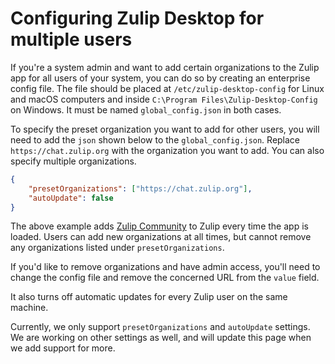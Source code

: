 # Configuring Zulip Desktop for multiple users

If you're a system admin and want to add certain organizations to the Zulip app for
all users of your system, you can do so by creating an enterprise config file.
The file should be placed at `/etc/zulip-desktop-config` for Linux and macOS computers
and inside `C:\Program Files\Zulip-Desktop-Config` on Windows.
It must be named `global_config.json` in both cases. 

To specify the preset organization you want to add for other users, you will need to
add the `json` shown below to the `global_config.json`. Replace `https://chat.zulip.org` with the
organization you want to add. You can also specify multiple organizations. 

```json
{
	"presetOrganizations": ["https://chat.zulip.org"],
	"autoUpdate": false
}
```

The above example adds [Zulip Community](https://chat.zulip.org) to Zulip every time the app is loaded. 
Users can add new organizations at all times, but cannot remove any organizations listed under `presetOrganizations`.

If you'd like to remove organizations and have admin access, you'll need to change the config file and remove the concerned URL from the `value` field.

It also turns off automatic updates for every Zulip user on the same machine. 

Currently, we only support `presetOrganizations` and `autoUpdate` settings. We are working on other settings as well, and will update this page when we add support for more.
